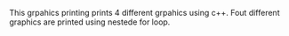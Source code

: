 
This grpahics printing prints 4 different grpahics using c++. Fout different graphics are printed using nestede for loop.
